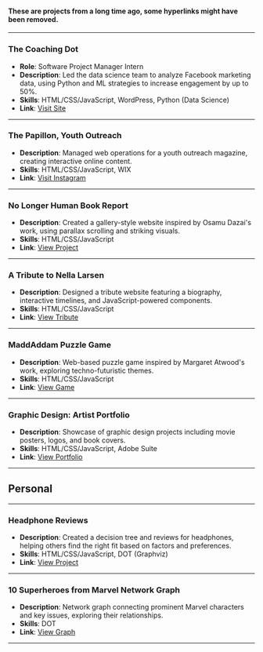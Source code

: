 <!--  -->

#### These are projects from a long time ago, some hyperlinks might have been removed.

---

### The Coaching Dot

- **Role**: Software Project Manager Intern
- **Description**: Led the data science team to analyze Facebook marketing data, using Python and ML strategies to increase engagement by up to 50%.
- **Skills**: HTML/CSS/JavaScript, WordPress, Python (Data Science)
- **Link**: [Visit Site](http://www.thecoachingdot.com/)

---

### The Papillon, Youth Outreach

- **Description**: Managed web operations for a youth outreach magazine, creating interactive online content.
- **Skills**: HTML/CSS/JavaScript, WIX
- **Link**: [Visit Instagram](https://www.instagram.com/papillonyouth/?hl=en)

---

### No Longer Human Book Report

- **Description**: Created a gallery-style website inspired by Osamu Dazai's work, using parallax scrolling and striking visuals.
- **Skills**: HTML/CSS/JavaScript
- **Link**: [View Project](../../../personal_portfolio/bookreview.html)

---

### A Tribute to Nella Larsen

- **Description**: Designed a tribute website featuring a biography, interactive timelines, and JavaScript-powered components.
- **Skills**: HTML/CSS/JavaScript
- **Link**: [View Tribute](../../../personal_portfolio/nellaLarsen/index.html)

---

### MaddAddam Puzzle Game

- **Description**: Web-based puzzle game inspired by Margaret Atwood's work, exploring techno-futuristic themes.
- **Skills**: HTML/CSS/JavaScript
- **Link**: [View Game](../../../personal_portfolio/maddaddam/index.html)

---

### Graphic Design: Artist Portfolio

- **Description**: Showcase of graphic design projects including movie posters, logos, and book covers.
- **Skills**: HTML/CSS/JavaScript, Adobe Suite
- **Link**: [View Portfolio](../../../personal_portfolio/artist_portfolio/index.html)

---

## Personal

---

### Headphone Reviews

- **Description**: Created a decision tree and reviews for headphones, helping others find the right fit based on factors and preferences.
- **Skills**: HTML/CSS/JavaScript, DOT (Graphviz)
- **Link**: [View Project](../../../personal_portfolio/headfi)

---

### 10 Superheroes from Marvel Network Graph

- **Description**: Network graph connecting prominent Marvel characters and key issues, exploring their relationships.
- **Skills**: DOT
- **Link**: [View Graph](https://sketchviz.com/@dcoder0111/14aaeb2b0b6818c29c5e4d6d1a4e26dd/c6264bfe390b2725bd40ea5756ae68fdbd9d7ba8)

---

